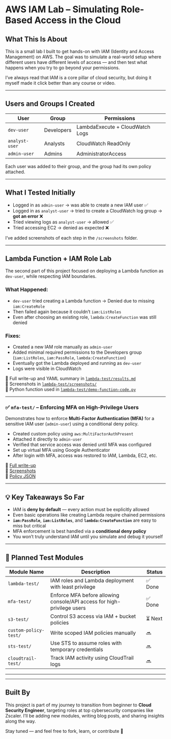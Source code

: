 #  AWS IAM Lab – Simulating Role-Based Access in the Cloud

##  What This Is About

This is a small lab I built to get hands-on with IAM (Identity and Access Management) on AWS. The goal was to simulate a real-world setup where different users have different levels of access — and then test what happens when you try to go beyond your permissions.

I’ve always read that IAM is a core pillar of cloud security, but doing it myself made it click better than any course or video.

---

##  Users and Groups I Created

| User           | Group      | Permissions                     |
|----------------|------------|----------------------------------|
| `dev-user`     | Developers | LambdaExecute + CloudWatch Logs |
| `analyst-user` | Analysts   | CloudWatch ReadOnly             |
| `admin-user`   | Admins     | AdministratorAccess             |

Each user was added to their group, and the group had its own policy attached.

---

##  What I Tested Initially

- Logged in as `admin-user` → was able to create a new IAM user ✅  
- Logged in as `analyst-user` → tried to create a CloudWatch log group → **got an error** ❌  
- Tried viewing logs as `analyst-user` → allowed ✅  
- Tried accessing EC2 → denied as expected ❌  

I’ve added screenshots of each step in the `/screenshots` folder.

---

##  Lambda Function + IAM Role Lab

The second part of this project focused on deploying a Lambda function as `dev-user`, while respecting IAM boundaries.

### What Happened:
- `dev-user` tried creating a Lambda function → Denied due to missing `iam:CreateRole`
- Then failed again because it couldn’t `iam:ListRoles`
- Even after choosing an existing role, `lambda:CreateFunction` was still denied

### Fixes:
- Created a new IAM role manually as `admin-user`
- Added minimal required permissions to the Developers group (`iam:ListRoles`, `iam:PassRole`, `lambda:CreateFunction`)
- Eventually got the Lambda deployed and running as `dev-user`
- Logs were visible in CloudWatch

📄 Full write-up and YAML summary in [`lambda-test/results.md`](lambda-test/results.md)  
📸 Screenshots in [`lambda-test/screenshots/`](lambda-test/screenshots/)  
🧠 Python function used in [`lambda-test/demo-function-code.py`](lambda-test/demo-function-code.py)

---

### ✅ `mfa-test/` – Enforcing MFA on High-Privilege Users  
Demonstrates how to enforce **Multi-Factor Authentication (MFA)** for a sensitive IAM user (`admin-user`) using a conditional deny policy.

- Created custom policy using `aws:MultiFactorAuthPresent`
- Attached it directly to `admin-user`
- Verified that service access was denied until MFA was configured
- Set up virtual MFA using Google Authenticator
- After login with MFA, access was restored to IAM, Lambda, EC2, etc.

📄 [Full write-up](mfa-test/results.md)  
📸 [Screenshots](mfa-test/screenshots/)  
📜 [Policy JSON](mfa-test/mfa-enforce-policy.json)

---

## 💡 Key Takeaways So Far

- IAM is **deny by default** — every action must be explicitly allowed
- Even basic operations like creating Lambda require chained permissions
- **`iam:PassRole`**, **`iam:ListRoles`**, and **`lambda:CreateFunction`** are easy to miss but critical
- MFA enforcement is best handled via a **conditional deny policy**
- You won’t truly understand IAM until you simulate and debug it yourself


---

## 🧩 Planned Test Modules

| Module Name              | Description                                                             | Status |
|--------------------------|-------------------------------------------------------------------------|--------|
| `lambda-test/`           | IAM roles and Lambda deployment with least privilege                   | ✅ Done |
| `mfa-test/`              | Enforce MFA before allowing console/API access for high-privilege users | ✅ Done |
| `s3-test/`               | Control S3 access via IAM + bucket policies                             | ⏳ Next |
| `custom-policy-test/`    | Write scoped IAM policies manually                                      | 🔜     |
| `sts-test/`              | Use STS to assume roles with temporary credentials                     | 🔜     |
| `cloudtrail-test/`       | Track IAM activity using CloudTrail logs                                | 🔜     |

---

---



##  Built By

This project is part of my journey to transition from beginner to **Cloud Security Engineer**, targeting roles at top cybersecurity companies like Zscaler. I’ll be adding new modules, writing blog posts, and sharing insights along the way.

Stay tuned — and feel free to fork, learn, or contribute 🔐
